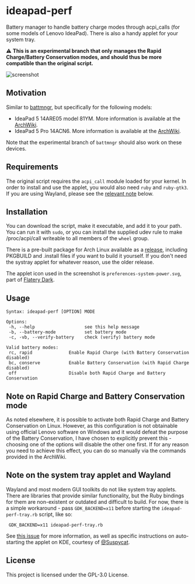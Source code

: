 # ideapad-perf
Battery manager to handle battery charge modes through acpi_calls (for some models of Lenovo IdeaPad). There is also a handy applet for your system tray.

⚠️ **This is an experimental branch that only manages the Rapid Charge/Battery Conservation modes, and should thus be more compatible than the original script.**

![screenshot](https://github.com/korikori/ideapad-perf/blob/main/screenshot2.png)

## Motivation

Similar to [battmngr](https://github.com/0xless/battmngr), but specifically for the following models:
* IdeaPad 5 14ARE05 model 81YM. More information is available at the [ArchWiki](https://wiki.archlinux.org/title/Lenovo_IdeaPad_5_14are05#Power_management).
* IdeaPad 5 Pro 14ACN6. More information is available at the [ArchWiki](https://wiki.archlinux.org/title/Lenovo_IdeaPad_5_Pro_14ACN6#Power_management_options).

Note that the experimental branch of `battmngr` should also work on these devices.

## Requirements

The original script requires the `acpi_call` module loaded for your kernel. In order to install and use the applet, you would also need `ruby` and `ruby-gtk3`. If you are using Wayland, please see the [relevant note](https://github.com/korikori/ideapad-perf#note-on-the-system-tray-applet-and-wayland) below.

## Installation

You can download the script, make it executable, and add it to your path. You can run it with `sudo`, or you can install the supplied udev rule to make /proc/acpi/call writeable to all members of the `wheel` group.

There is a pre-built package for Arch Linux available as a [release](https://github.com/korikori/ideapad-perf/releases/), including PKGBUILD and .install files if you want to build it yourself. If you don't need the systray applet for whatever reason, use the older release.

The applet icon used in the screenshot is `preferences-system-power.svg`, part of [Flatery Dark](https://github.com/cbrnix/Flatery).

## Usage

```
Syntax: ideapad-perf [OPTION] MODE

Options:
 -h, --help                   see this help message
 -b, --battery-mode           set battery mode
 -c, -vb, --verify-battery    check (verify) battery mode

Valid battery modes:
 rc, rapid              Enable Rapid Charge (with Battery Conservation disabled)
 bc, conserve           Enable Battery Conservation (with Rapid Charge disabled)
 off                    Disable both Rapid Charge and Battery Conservation
```

## Note on Rapid Charge and Battery Conservation mode

As noted elsewhere, it is possible to activate both Rapid Charge and Battery Conservation on Linux. However, as this configuration is not obtainable using official Lenovo software on Windows and it would defeat the purpose of the Battery Conservation, I have chosen to explicitly prevent this - choosing one of the options will disable the other one first. If for any reason you need to achieve this effect, you can do so manually via the commands provided in the ArchWiki.

## Note on the system tray applet and Wayland

Wayland and most modern GUI toolkits do not like system tray applets. There are libraries that provide similar functionality, but the Ruby bindings for them are non-existent or outdated and difficult to build. For now, there is a simple workaround - pass `GDK_BACKEND=x11` before starting the `ideapad-perf-tray.rb` script, like so:

```
 GDK_BACKEND=x11 ideapad-perf-tray.rb
 ```
 
See [this issue](https://github.com/korikori/ideapad-perf/issues/1) for more information, as well as specific instructions on auto-starting the applet on KDE, courtesy of [@Suspycat](https://github.com/Suspycat).

## License

This project is licensed under the GPL-3.0 License.

